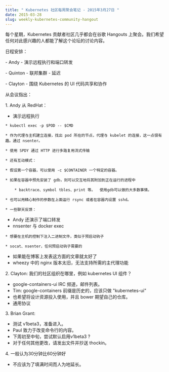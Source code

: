 ```yaml
---
title: " Kubernetes 社区每周聚会笔记 - 2015年3月27日 "
date: 2015-03-28
slug: weekly-kubernetes-community-hangout
---
```


<!--
---
title: " Weekly Kubernetes Community Hangout Notes - March 27 2015 "
date: 2015-03-28
slug: weekly-kubernetes-community-hangout
url: /blog/2015/03/Weekly-Kubernetes-Community-Hangout
---
-->

<!--
Every week the Kubernetes contributing community meet virtually over Google Hangouts. We want anyone who's interested to know what's discussed in this forum.
-->
每个星期，Kubernetes 贡献者社区几乎都会在谷歌 Hangouts 上聚会。我们希望任何对此感兴趣的人都能了解这个论坛的讨论内容。

<!--
Agenda:
-->
日程安排：

<!--

\- Andy - demo remote execution and port forwarding

\- Quinton - Cluster federation - Postponed

\- Clayton - UI code sharing and collaboration around Kubernetes

-->

\- Andy - 演示远程执行和端口转发

\- Quinton - 联邦集群 - 延迟

\- Clayton - 围绕 Kubernetes 的 UI 代码共享和协作

<!--
Notes from meeting:
-->
从会议指出：

<!--

1\. Andy from RedHat:

-->

1\. Andy 从 RedHat：

<!--

* Demo remote execution

-->

* 演示远程执行

<!--

    * kubectl exec -p $POD -- $CMD

    * Makes a connection to the master as proxy, figures out which node the pod is on, proxies connection to kubelet, which does the interesting bit.  via nsenter.

    * Multiplexed streaming over HTTP using SPDY

    * Also interactive mode:

    * Assumes first container.  Can use -c $CONTAINER to pick a particular one.

    * If have gdb pre-installed in container, then can interactively attach it to running process

        * backtrace, symbol tbles, print, etc.  Most things you can do with gdb.

    * Can also with careful flag crafting run rsync over this or set up sshd inside container.

    * Some feedback via chat:

-->

    * kubectl exec -p $POD -- $CMD

    * 作为代理与主机建立连接，找出 pod 所在的节点，代理与 kubelet 的连接，这一点很有趣。通过 nsenter。

    * 使用 SPDY 通过 HTTP 进行多路复用流式传输

    * 还有互动模式：

    * 假设第一个容器，可以使用 -c $CONTAINER 一个特定的容器。

    * 如果在容器中预先安装了 gdb，则可以交互地将其附加到正在运行的进程中

        * backtrace、symbol tbles、print 等。  使用gdb可以做的大多数事情。

    * 也可以用精心制作的参数在上面运行 rsync 或者在容器内设置 sshd。

    * 一些聊天反馈：

<!--

* Andy also demoed port forwarding
* nsenter vs. docker exec

-->

* Andy 还演示了端口转发
* nnsenter 与 docker exec

<!--

    * want to inject a binary under control of the host, similar to pre-start hooks

    * socat, nsenter, whatever the pre-start hook needs

-->

    * 想要在主机的控制下注入二进制文件，类似于预启动钩子

    * socat、nsenter，任何预启动钩子需要的

<!--

* would be nice to blog post on this
* version of nginx in wheezy is too old to support needed master-proxy functionality

-->

* 如果能在博客上发表这方面的文章就太好了
* wheezy 中的 nginx 版本太旧，无法支持所需的主代理功能

<!--

2\. Clayton: where are we wrt a community organization for e.g. kubernetes UI components?

* google-containers-ui IRC channel, mailing list.
* Tim: google-containers prefix is historical, should just do "kubernetes-ui"
* also want to put design resources in, and bower expects its own repo.
* General agreement

-->

2\. Clayton: 我们的社区组织在哪里，例如 kubernetes UI 组件？

* google-containers-ui IRC 频道，邮件列表。
* Tim: google-containers 前缀是历史的，应该只做 "kubernetes-ui"
* 也希望将设计资源投入使用，并且 bower 期望自己的仓库。
* 通用协议

<!--

3\. Brian Grant:

* Testing v1beta3, getting that ready to go in.
* Paul working on changes to commandline stuff.
* Early to mid next week, try to enable v1beta3 by default?
* For any other changes, file issue and CC thockin.

-->

3\. Brian Grant:

* 测试 v1beta3，准备进入。
* Paul 致力于改变命令行的内容。
* 下周初至中旬，尝试默认启用v1beta3 ?
* 对于任何其他更改，请发出文件并抄送 thockin。

<!--

4\. General consensus that 30 minutes is better than 60

-->

4\. 一般认为30分钟比60分钟好

<!--

* Shouldn't artificially try to extend just to fill time.

-->

* 不应该为了填满时间而人为地延长。
